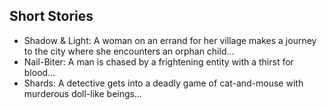 ## Short Stories

- Shadow & Light: A woman on an errand for her village makes a journey to the city where she encounters an orphan child...
- Nail-Biter: A man is chased by a frightening entity with a thirst for blood...
- Shards: A detective gets into a deadly game of cat-and-mouse with murderous doll-like beings...
